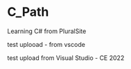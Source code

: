# C_Path
Learning C# from PluralSite

test uplooad - from vscode

test upload from Visual Studio - CE 2022
